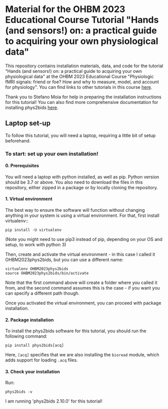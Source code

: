 # Material for the OHBM 2023 Educational Course Tutorial "Hands (and sensors!) on: a practical guide to acquiring your own physiological data"
This repository contains installation materials, data, and code for the tutorial "Hands (and sensors!) on: a practical guide to acquiring your own physiological data"  at the OHBM 2023 Educational Course "Physiologic fMRI signals: friend or foe? How and why to measure, model, and account for physiology". You can find links to other tutorials in this course [here](https://physiopy.github.io/ohbm23_tutorials/).

Thank you to Stefano Moia for help in preparing the installation instructions for this tutorial! You can also find more comprehensive documentation for installing phys2bids [here](https://phys2bids.readthedocs.io/en/latest/installation.html).

## Laptop set-up
To follow this tutorial, you will need a laptop, requiring a little bit of setup beforehand.

### To start: set up your own installation!

#### 0. Prerequisites
You will need a laptop with python installed, as well as pip. Python version should be 3.7 or above. You also need to download the files in this repository, either zipped in a package or by locally cloning the repository.

#### 1. Virtual environment
The best way to ensure the software will function without changing anything in your system is using a virtual environment. For that, first install virtualenv::

```
pip install -U virtualenv
```

(Note you might need to use pip3 instead of pip, depending on your OS and setup, to work with python 3)

Then, create and activate the virtual environment - in this case I called it OHBM2023phys2bids, but you can use a different name:

```
virtualenv OHBM2023phys2bids
source OHBM2023phys2bids/bin/activate
```

Note that the first command above will create a folder where you called it from, and the second command assumes this is the case - if you want you can specify a different path though.

Once you activated the virtual environment, you can proceed with package installation.

#### 2. Package installation
To install the phys2bids software for this tutorial, you should run the following command:

```
pip install phys2bids[acq]
```

Here, `[acq]` specifies that we are also installing the `bioread` module, which adds support for loading `.acq` files.


#### 3. Check your installation
Run:

```
phys2bids -v
```
I am running 'phys2bids 2.10.0' for this tutorial!
